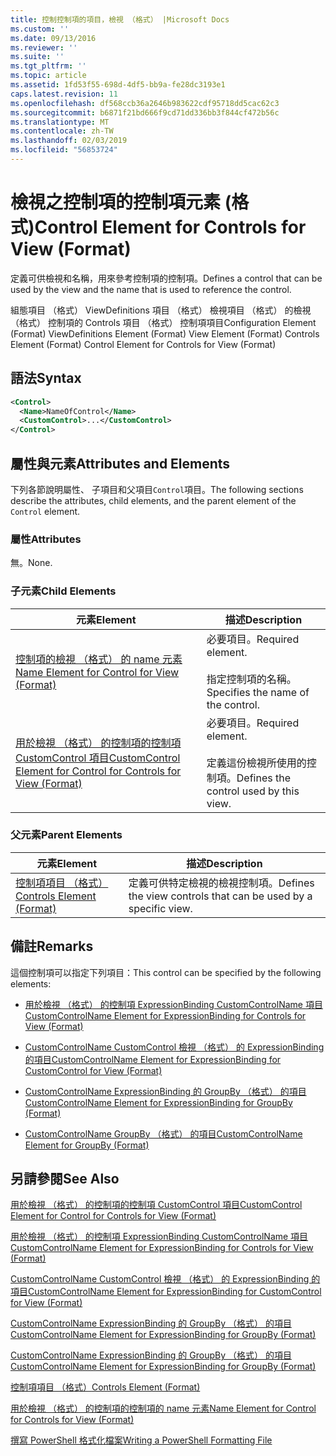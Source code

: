 ```yaml
---
title: 控制控制項的項目，檢視 （格式） |Microsoft Docs
ms.custom: ''
ms.date: 09/13/2016
ms.reviewer: ''
ms.suite: ''
ms.tgt_pltfrm: ''
ms.topic: article
ms.assetid: 1fd53f55-698d-4df5-bb9a-fe28dc3193e1
caps.latest.revision: 11
ms.openlocfilehash: df568ccb36a2646b983622cdf95718dd5cac62c3
ms.sourcegitcommit: b6871f21bd666f9cd71dd336bb3f844cf472b56c
ms.translationtype: MT
ms.contentlocale: zh-TW
ms.lasthandoff: 02/03/2019
ms.locfileid: "56853724"
---
```

# <a name="control-element-for-controls-for-view--format"></a><span data-ttu-id="2f527-102">檢視之控制項的控制項元素 (格式)</span><span class="sxs-lookup"><span data-stu-id="2f527-102">Control Element for Controls for View  (Format)</span></span>

<span data-ttu-id="2f527-103">定義可供檢視和名稱，用來參考控制項的控制項。</span><span class="sxs-lookup"><span data-stu-id="2f527-103">Defines a control that can be used by the view and the name that is used to reference the control.</span></span>

<span data-ttu-id="2f527-104">組態項目 （格式） ViewDefinitions 項目 （格式） 檢視項目 （格式） 的檢視 （格式） 控制項的 Controls 項目 （格式） 控制項項目</span><span class="sxs-lookup"><span data-stu-id="2f527-104">Configuration Element (Format) ViewDefinitions Element (Format) View Element (Format) Controls Element (Format) Control Element for Controls for View (Format)</span></span>

## <a name="syntax"></a><span data-ttu-id="2f527-105">語法</span><span class="sxs-lookup"><span data-stu-id="2f527-105">Syntax</span></span>

```xml
<Control>
  <Name>NameOfControl</Name>
  <CustomControl>...</CustomControl>
</Control>
```

## <a name="attributes-and-elements"></a><span data-ttu-id="2f527-106">屬性與元素</span><span class="sxs-lookup"><span data-stu-id="2f527-106">Attributes and Elements</span></span>

<span data-ttu-id="2f527-107">下列各節說明屬性、 子項目和父項目`Control`項目。</span><span class="sxs-lookup"><span data-stu-id="2f527-107">The following sections describe the attributes, child elements, and the parent element of the `Control` element.</span></span>

### <a name="attributes"></a><span data-ttu-id="2f527-108">屬性</span><span class="sxs-lookup"><span data-stu-id="2f527-108">Attributes</span></span>

<span data-ttu-id="2f527-109">無。</span><span class="sxs-lookup"><span data-stu-id="2f527-109">None.</span></span>

### <a name="child-elements"></a><span data-ttu-id="2f527-110">子元素</span><span class="sxs-lookup"><span data-stu-id="2f527-110">Child Elements</span></span>

|<span data-ttu-id="2f527-111">元素</span><span class="sxs-lookup"><span data-stu-id="2f527-111">Element</span></span>|<span data-ttu-id="2f527-112">描述</span><span class="sxs-lookup"><span data-stu-id="2f527-112">Description</span></span>|
|-------------|-----------------|
|[<span data-ttu-id="2f527-113">控制項的檢視 （格式） 的 name 元素</span><span class="sxs-lookup"><span data-stu-id="2f527-113">Name Element for Control for View (Format)</span></span>](./name-element-for-control-for-controls-for-view-format.md)|<span data-ttu-id="2f527-114">必要項目。</span><span class="sxs-lookup"><span data-stu-id="2f527-114">Required element.</span></span><br /><br /> <span data-ttu-id="2f527-115">指定控制項的名稱。</span><span class="sxs-lookup"><span data-stu-id="2f527-115">Specifies the name of the control.</span></span>|
|[<span data-ttu-id="2f527-116">用於檢視 （格式） 的控制項的控制項 CustomControl 項目</span><span class="sxs-lookup"><span data-stu-id="2f527-116">CustomControl Element for Control for Controls for View (Format)</span></span>](./customcontrol-element-for-control-for-controls-for-view-format.md)|<span data-ttu-id="2f527-117">必要項目。</span><span class="sxs-lookup"><span data-stu-id="2f527-117">Required element.</span></span><br /><br /> <span data-ttu-id="2f527-118">定義這份檢視所使用的控制項。</span><span class="sxs-lookup"><span data-stu-id="2f527-118">Defines the control used by this view.</span></span>|

### <a name="parent-elements"></a><span data-ttu-id="2f527-119">父元素</span><span class="sxs-lookup"><span data-stu-id="2f527-119">Parent Elements</span></span>

|<span data-ttu-id="2f527-120">元素</span><span class="sxs-lookup"><span data-stu-id="2f527-120">Element</span></span>|<span data-ttu-id="2f527-121">描述</span><span class="sxs-lookup"><span data-stu-id="2f527-121">Description</span></span>|
|-------------|-----------------|
|[<span data-ttu-id="2f527-122">控制項項目 （格式）</span><span class="sxs-lookup"><span data-stu-id="2f527-122">Controls Element (Format)</span></span>](./controls-element-for-view-format.md)|<span data-ttu-id="2f527-123">定義可供特定檢視的檢視控制項。</span><span class="sxs-lookup"><span data-stu-id="2f527-123">Defines the view controls that can be used by a specific view.</span></span>|

## <a name="remarks"></a><span data-ttu-id="2f527-124">備註</span><span class="sxs-lookup"><span data-stu-id="2f527-124">Remarks</span></span>

<span data-ttu-id="2f527-125">這個控制項可以指定下列項目：</span><span class="sxs-lookup"><span data-stu-id="2f527-125">This control can be specified by the following elements:</span></span>

- [<span data-ttu-id="2f527-126">用於檢視 （格式） 的控制項 ExpressionBinding CustomControlName 項目</span><span class="sxs-lookup"><span data-stu-id="2f527-126">CustomControlName Element for ExpressionBinding for Controls for View (Format)</span></span>](./customcontrolname-element-for-expressionbinding-for-controls-for-view-format.md)

- [<span data-ttu-id="2f527-127">CustomControlName CustomControl 檢視 （格式） 的 ExpressionBinding 的項目</span><span class="sxs-lookup"><span data-stu-id="2f527-127">CustomControlName Element for ExpressionBinding for CustomControl for View (Format)</span></span>](./customcontrolname-element-for-expressionbinding-for-customcontrol-for-view-format.md)

- [<span data-ttu-id="2f527-128">CustomControlName ExpressionBinding 的 GroupBy （格式） 的項目</span><span class="sxs-lookup"><span data-stu-id="2f527-128">CustomControlName Element for ExpressionBinding for GroupBy (Format)</span></span>](./customcontrolname-element-for-expressionbinding-for-groupby-format.md)

- [<span data-ttu-id="2f527-129">CustomControlName GroupBy （格式） 的項目</span><span class="sxs-lookup"><span data-stu-id="2f527-129">CustomControlName Element for GroupBy (Format)</span></span>](./customcontrolname-element-for-groupby-format.md)

## <a name="see-also"></a><span data-ttu-id="2f527-130">另請參閱</span><span class="sxs-lookup"><span data-stu-id="2f527-130">See Also</span></span>

[<span data-ttu-id="2f527-131">用於檢視 （格式） 的控制項的控制項 CustomControl 項目</span><span class="sxs-lookup"><span data-stu-id="2f527-131">CustomControl Element for Control for Controls for View (Format)</span></span>](./customcontrol-element-for-control-for-controls-for-view-format.md)

[<span data-ttu-id="2f527-132">用於檢視 （格式） 的控制項 ExpressionBinding CustomControlName 項目</span><span class="sxs-lookup"><span data-stu-id="2f527-132">CustomControlName Element for ExpressionBinding for Controls for View (Format)</span></span>](./customcontrolname-element-for-expressionbinding-for-controls-for-view-format.md)

[<span data-ttu-id="2f527-133">CustomControlName CustomControl 檢視 （格式） 的 ExpressionBinding 的項目</span><span class="sxs-lookup"><span data-stu-id="2f527-133">CustomControlName Element for ExpressionBinding for CustomControl for View (Format)</span></span>](./customcontrolname-element-for-expressionbinding-for-customcontrol-for-view-format.md)

[<span data-ttu-id="2f527-134">CustomControlName ExpressionBinding 的 GroupBy （格式） 的項目</span><span class="sxs-lookup"><span data-stu-id="2f527-134">CustomControlName Element for ExpressionBinding for GroupBy (Format)</span></span>](./customcontrolname-element-for-expressionbinding-for-groupby-format.md)

[<span data-ttu-id="2f527-135">CustomControlName ExpressionBinding 的 GroupBy （格式） 的項目</span><span class="sxs-lookup"><span data-stu-id="2f527-135">CustomControlName Element for ExpressionBinding for GroupBy (Format)</span></span>](./customcontrolname-element-for-expressionbinding-for-groupby-format.md)

[<span data-ttu-id="2f527-136">控制項項目 （格式）</span><span class="sxs-lookup"><span data-stu-id="2f527-136">Controls Element (Format)</span></span>](./controls-element-for-view-format.md)

[<span data-ttu-id="2f527-137">用於檢視 （格式） 的控制項的控制項的 name 元素</span><span class="sxs-lookup"><span data-stu-id="2f527-137">Name Element for Control for Controls for View (Format)</span></span>](./name-element-for-control-for-controls-for-view-format.md)

[<span data-ttu-id="2f527-138">撰寫 PowerShell 格式化檔案</span><span class="sxs-lookup"><span data-stu-id="2f527-138">Writing a PowerShell Formatting File</span></span>](./writing-a-powershell-formatting-file.md)
